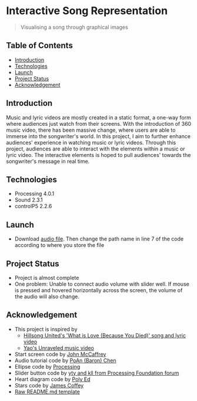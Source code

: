 # Interactive Song Representation
> Visualising a song through graphical images

## Table of Contents
* [Introduction](#introduction)
* [Technologies](#technologies)
* [Launch](#launch)
* [Project Status](#project-status)
* [Acknowledgement](#acknowledgement)

## Introduction
Music and lyric videos are mostly created in a static format, a one-way form where audiences just watch from their screens. With the introduction of 360 music video, there has been massive change, where users are able to immerse into the songwriter's world. In this project, I aim to further enhance audiences' experience in watching music or lyric videos. Through this project, audiences are able to interact with the elements within a music or lyric video. The interactive elements is hoped to pull audiences' towards the songwriter's message in real time. 

## Technologies
- Processing 4.0.1
- Sound 2.3.1
- controlP5 2.2.6

## Launch
- Download [audio file](https://drive.google.com/file/d/12Ux9n3UhRhtwykMJX2oFR6Fc9l8ut4FC/view?usp=sharing). Then change the path name in line 7 of the code according to where you store the file

## Project Status
- Project is almost complete
- One problem: Unable to connect audio volume with slider well. If mouse is pressed and hovered horizontally across the screen, the volume of the audio will also change. 

## Acknowledgement
- This project is inspired by 
    - [Hillsong United's 'What is Love (Because You Died)' song and lyric video](https://www.youtube.com/watch?v=0c7bQ-a6KYI)
    - [Yao's Unraveled music video](https://www.youtube.com/watch?v=FLT5_REL0Rk)
- Start screen code by [John McCaffrey](https://www.youtube.com/watch?v=JwQ43aBGz0E)
- Audio tutorial code by [PoAn (Baron) Chen](https://poanchen.github.io/blog/2016/11/15/how-to-add-background-music-in-processing-3.0)
- Ellipse code by [Processing](https://processing.org/examples/mouse2d.html)
- Slider button code by [yty and kll from Processing Foundation forum](https://discourse.processing.org/t/slider-adjust-sound-cp5/15606) 
- Heart diagram code by [Poly Ed](http://www.poly-ed.com/source-code/drawing-heart-in-processing/) 
- Stars code by [James Coffey](https://www.youtube.com/watch?v=UVXlrBwlp80)
- [Raw README.md template](https://raw.githubusercontent.com/ritaly/README-cheatsheet/master/README.md)
